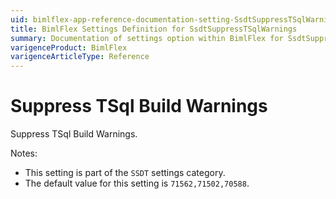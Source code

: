 ```yaml
---
uid: bimlflex-app-reference-documentation-setting-SsdtSuppressTSqlWarnings
title: BimlFlex Settings Definition for SsdtSuppressTSqlWarnings
summary: Documentation of settings option within BimlFlex for SsdtSuppressTSqlWarnings
varigenceProduct: BimlFlex
varigenceArticleType: Reference
---
```


# Suppress TSql Build Warnings

Suppress TSql Build Warnings.

Notes:

* This setting is part of the `SSDT` settings category.
* The default value for this setting is `71562,71502,70588`.
